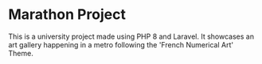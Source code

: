 # Marathon Project

This is a university project made using PHP 8 and Laravel. It showcases an art gallery happening in a metro following the 'French Numerical Art' Theme.
